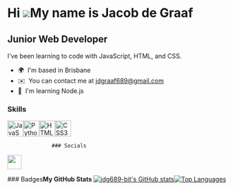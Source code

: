 Hi ![](https://user-images.githubusercontent.com/18350557/176309783-0785949b-9127-417c-8b55-ab5a4333674e.gif)My name is Jacob de Graaf
======================================================================================================================================

Junior Web Developer
--------------------

I've been learning to code with JavaScript, HTML, and CSS.

*   🌍  I'm based in Brisbane
*   ✉️  You can contact me at [jdgraaf689@gmail.com](mailto:jdgraaf689@gmail.com)
*   🧠  I'm learning Node.js
### Skills 
<p align="left">
<a href="https://developer.mozilla.org/en-US/docs/Web/JavaScript" target="_blank" rel="noreferrer"><img src="https://raw.githubusercontent.com/danielcranney/readme-generator/main/public/icons/skills/javascript-colored.svg" width="36" height="36" alt="JavaScript" /></a><a href="https://www.python.org/" target="_blank" rel="noreferrer"><img src="https://raw.githubusercontent.com/danielcranney/readme-generator/main/public/icons/skills/python-colored.svg" width="36" height="36" alt="Python" /></a><a href="https://developer.mozilla.org/en-US/docs/Glossary/HTML5" target="_blank" rel="noreferrer"><img src="https://raw.githubusercontent.com/danielcranney/readme-generator/main/public/icons/skills/html5-colored.svg" width="36" height="36" alt="HTML5" /></a><a href="https://www.w3.org/TR/CSS/#css" target="_blank" rel="noreferrer"><img src="https://raw.githubusercontent.com/danielcranney/readme-generator/main/public/icons/skills/css3-colored.svg" width="36" height="36" alt="CSS3" /></a>
                    </p>
                    
                  ### Socials
                  
                  
<p align="left">
<a href="https://www.github.com/jdg689-bit" target="_blank" rel="noreferrer">
<picture>
<source media="(prefers-color-scheme: dark)" srcset="https://raw.githubusercontent.com/danielcranney/readme-generator/main/public/icons/socials/github-dark.svg" />
<source media="(prefers-color-scheme: light)" srcset="https://raw.githubusercontent.com/danielcranney/readme-generator/main/public/icons/socials/github.svg" />
<img src="https://raw.githubusercontent.com/danielcranney/readme-generator/main/public/icons/socials/github.svg" width="32" height="32" />
</picture>
</a></p>### Badges<b>My GitHub Stats</b>
<a href="http://www.github.com/jdg689-bit"><img src="https://github-readme-stats.vercel.app/api?username=jdg689-bit&show_icons=true&hide=stars,issues,contribs&count_private=true&title_color=0891b2&text_color=ffffff&icon_color=0891b2&bg_color=1c1917&hide_border=true&show_icons=true" alt="jdg689-bit's GitHub stats" /></a><a href="https://github.com/jdg689-bit" align="left"><img src="https://github-readme-stats.vercel.app/api/top-langs/?username=jdg689-bit&langs_count=10&title_color=0891b2&text_color=ffffff&icon_color=0891b2&bg_color=1c1917&hide_border=true&locale=en&custom_title=Top%20%Languages" alt="Top Languages" /></a>
